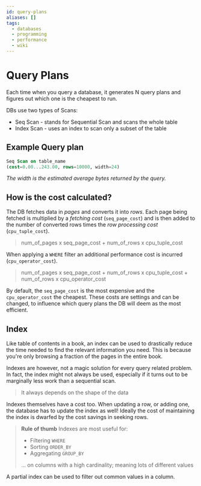 ```yaml
---
id: query-plans
aliases: []
tags:
  - databases
  - programming
  - performance
  - wiki
---
```



# Query Plans

Each time when you query a database,
it generates N query plans and figures out
which one is the cheapest to run.

DBs use two types of Scans:

- Seq Scan
        - stands for Sequential Scan and scans the whole table
- Index Scan
        - uses an index to scan only a subset of the table

## Example Query plan

```sql
Seq Scan on table_name
(cost=0.00...243.00, rows=10000, width=24)
```

*The width is the estimated average bytes returned by the query.*

## How is the cost calculated?

The DB fetches data in *pages* and converts it into *rows*. Each
page being fetched is multiplied by a *fetching cost* (`seq_page_cost`) and
is then added to the number of converted rows times the *row processing cost* (`cpu_tuple_cost`).

> num_of_pages x seq_page_cost + num_of_rows x cpu_tuple_cost

When applying a `WHERE` filter an additional performance cost is incurred (`cpu_operator_cost`).

> num_of_pages x seq_page_cost + num_of_rows x cpu_tuple_cost + num_of_rows x cpu_operator_cost

By default, the `seq_page_cost` is the most expensive and
the `cpu_operator_cost` the cheapest. These costs are settings and can be changed,
to influence which query plans the DB will deem as the most efficient.

## Index

Like table of contents in a book, an index can be used to drastically
reduce the time needed to find the relevant information you need.
This is because you're only browsing a fraction of the pages in the entire book.

Indexes are however, not a magic solution for every query related problem.
In fact, the index might not always be used, especially if it turns out to
be marginally less work than a sequential scan.

> It always depends on the shape of the data

Indexes themselves have a cost too. When updating a row, or adding one, the database
has to update the index as well! Ideally the cost of maintaining the index
is dwarfed by the cost savings in seeking rows.

> **Rule of thumb**
> Indexes are most useful for:
>
> - Filtering `WHERE`
> - Sorting `ORDER_BY`
> - Aggregating `GROUP_BY`
>
> ... on columns with a high cardinality; meaning lots of different values

A partial index can be used to filter out common values in a column.
